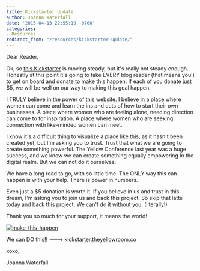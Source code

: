 ```yaml
---
title: Kickstarter Update
author: Joanna Waterfall
date: '2015-04-13 22:55:19 -0700'
categories:
- Resources
redirect_from: "/resources/kickstarter-update/"
---
```


Dear Reader,

Ok, so [this Kickstarter](https://www.kickstarter.com/projects/1439745204/the-yellow-room-a-digital-hub-for-creative-world-c) is moving steady, but it's really not steady enough. Honestly at this point it's going to take EVERY blog reader (that means you!) to get on board and donate to make this happen. If each of you donate just $5, we will be well on our way to making this goal happen.

I TRULY believe in the power of this website. I believe in a place where women can come and learn the ins and outs of how to start their own businesses. A place where women who are feeling alone, needing direction can come to for inspiration. A place where women who are seeking connection with like-minded women can meet.

I know it's a difficult thing to visualize a place like this, as it hasn't been created yet, but I'm asking you to trust. Trust that what we are going to create something powerful. The Yellow Conference last year was a huge success, and we know we can create something equally empowering in the digital realm. But we can not do it ourselves.

We have a long road to go, with so little time. The ONLY way this can happen is with your help. There is power in numbers.

Even just a $5 donation is worth it. If you believe in us and trust in this dream, I'm asking you to join us and back this project. So skip that latte today and back this project. We can't do it without you. (literally!)

Thank you so much for your support, it means the world!

[![make-this-happen](https://yellow-blog-images.imgix.net/2015/04/make-this-happen.jpg)](https://www.kickstarter.com/projects/1439745204/the-yellow-room-a-digital-hub-for-creative-world-c)

We can DO this!! ---> [kickstarter.theyellowroom.co](https://www.kickstarter.com/projects/1439745204/the-yellow-room-a-digital-hub-for-creative-world-c)

xoxo,

Joanna Waterfall
